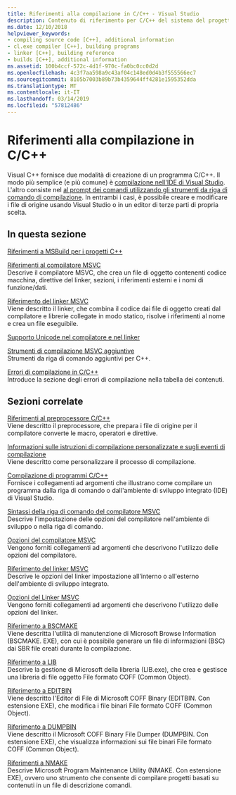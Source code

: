 ```yaml
---
title: Riferimenti alla compilazione in C/C++ - Visual Studio
description: Contenuto di riferimento per C/C++ del sistema del progetto e compilare strumenti in Visual Studio.
ms.date: 12/10/2018
helpviewer_keywords:
- compiling source code [C++], additional information
- cl.exe compiler [C++], building programs
- linker [C++], building reference
- builds [C++], additional information
ms.assetid: 100b4ccf-572c-4d1f-970c-fa0bc0cc0d2d
ms.openlocfilehash: 4c3f7aa598a9c43af04c148ed0d4b3f555566ec7
ms.sourcegitcommit: 8105b7003b89b73b4359644ff4281e1595352dda
ms.translationtype: MT
ms.contentlocale: it-IT
ms.lasthandoff: 03/14/2019
ms.locfileid: "57812486"
---
```

# <a name="cc-building-reference"></a>Riferimenti alla compilazione in C/C++

Visual C++ fornisce due modalità di creazione di un programma C/C++. Il modo più semplice (e più comune) è [compilazione nell'IDE di Visual Studio](../creating-and-managing-visual-cpp-projects.md). L'altro consiste nel [al prompt dei comandi utilizzando gli strumenti da riga di comando di compilazione](../building-on-the-command-line.md). In entrambi i casi, è possibile creare e modificare i file di origine usando Visual Studio o in un editor di terze parti di propria scelta.

## <a name="in-this-section"></a>In questa sezione

[Riferimenti a MSBuild per i progetti C++](msbuild-visual-cpp-overview.md)

[Riferimenti al compilatore MSVC](compiling-a-c-cpp-program.md)<br/>
Descrive il compilatore MSVC, che crea un file di oggetto contenenti codice macchina, direttive del linker, sezioni, i riferimenti esterni e i nomi di funzione/dati.

[Riferimento del linker MSVC](linking.md)<br/>
Viene descritto il linker, che combina il codice dai file di oggetto creati dal compilatore e librerie collegate in modo statico, risolve i riferimenti al nome e crea un file eseguibile.

[Supporto Unicode nel compilatore e nel linker](unicode-support-in-the-compiler-and-linker.md)

[Strumenti di compilazione MSVC aggiuntive](c-cpp-build-tools.md)<br/>
Strumenti da riga di comando aggiuntivi per C++.

[Errori di compilazione in C/C++](../../error-messages/compiler-errors-1/c-cpp-build-errors.md)<br/>
Introduce la sezione degli errori di compilazione nella tabella dei contenuti.

## <a name="related-sections"></a>Sezioni correlate

[Riferimenti al preprocessore C/C++](../../preprocessor/c-cpp-preprocessor-reference.md)<br/>
Viene descritto il preprocessore, che prepara i file di origine per il compilatore converte le macro, operatori e direttive.

[Informazioni sulle istruzioni di compilazione personalizzate e sugli eventi di compilazione](../understanding-custom-build-steps-and-build-events.md)<br/>
Viene descritto come personalizzare il processo di compilazione.

[Compilazione di programmi C/C++](../projects-and-build-systems-cpp.md)<br/>
Fornisce i collegamenti ad argomenti che illustrano come compilare un programma dalla riga di comando o dall'ambiente di sviluppo integrato (IDE) di Visual Studio.

[Sintassi della riga di comando del compilatore MSVC](compiler-command-line-syntax.md)<br/>
Descrive l'impostazione delle opzioni del compilatore nell'ambiente di sviluppo o nella riga di comando.

[Opzioni del compilatore MSVC](compiler-options.md)<br/>
Vengono forniti collegamenti ad argomenti che descrivono l'utilizzo delle opzioni del compilatore.

[Riferimento del linker MSVC](linking.md)<br/>
Descrive le opzioni del linker impostazione all'interno o all'esterno dell'ambiente di sviluppo integrato.

[Opzioni del Linker MSVC](linker-options.md)<br/>
Vengono forniti collegamenti ad argomenti che descrivono l'utilizzo delle opzioni del linker.

[Riferimento a BSCMAKE](bscmake-reference.md)<br/>
Viene descritta l'utilità di manutenzione di Microsoft Browse Information (BSCMAKE. EXE), con cui è possibile generare un file di informazioni (BSC) dai SBR file creati durante la compilazione.

[Riferimento a LIB](lib-reference.md)<br/>
Descrive la gestione di Microsoft della libreria (LIB.exe), che crea e gestisce una libreria di file oggetto File formato COFF (Common Object).

[Riferimento a EDITBIN](editbin-reference.md)<br/>
Viene descritto l'Editor di File di Microsoft COFF Binary (EDITBIN. Con estensione EXE), che modifica i file binari File formato COFF (Common Object).

[Riferimento a DUMPBIN](dumpbin-reference.md)<br/>
Viene descritto il Microsoft COFF Binary File Dumper (DUMPBIN. Con estensione EXE), che visualizza informazioni sui file binari File formato COFF (Common Object).

[Riferimenti a NMAKE](nmake-reference.md)<br/>
Descrive Microsoft Program Maintenance Utility (NMAKE. Con estensione EXE), ovvero uno strumento che consente di compilare progetti basati su contenuti in un file di descrizione comandi.
